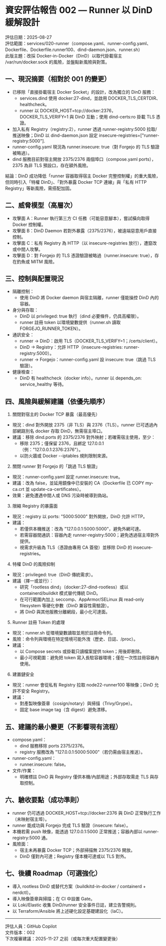 # 資安評估報告 002 — Runner 以 DinD 緩解設計

評估日期：2025-08-27  
評估範圍：services/020-runner（compose.yaml、runner-config.yaml、Dockerfile、Dockerfile.runner100、dind-daemon.json、runner.sh）  
此版主題：改採 Docker-in-Docker（DinD）以取代掛載宿主 /var/run/docker.sock 的風險，並盤點新風險與對策。

## 一、現況摘要（相對於 001 的變更）
- 已移除「直接掛載宿主 Docker Socket」的設計，改為獨立的 DinD 服務：
  - services.dind 使用 docker:27-dind，並啟用 DOCKER_TLS_CERTDIR、healthcheck。
  - runner 以 DOCKER_HOST=tcp://docker:2376，DOCKER_TLS_VERIFY=1 與 DinD 互動；使用 dind-certs:ro 掛載 TLS 憑證。
- 加入私有 Registry（registry:2），runner 透過 runner-registry:5000 拉取/推送映像；DinD 以 dind-daemon.json 設定 insecure-registries=["runner-registry:5000"].
- runner-config.yaml 現況為 runner.insecure: true（對 Forgejo 的 TLS 驗證被略過）。
- dind 服務目前對宿主開放 2375/2376 兩個埠口（compose.yaml ports），2375 為非 TLS 預設口，存在額外風險。

結論：DinD 成功降低「runner 容器取得宿主 Docker 完整控制權」的重大風險，但同時引入「特權 DinD」、「對外暴露 Docker TCP 連線」與「私有 HTTP Registry」等新風險，需搭配加固。

## 二、威脅模型（高層次）
- 攻擊面 A：Runner 執行第三方 CI 任務（可能惡意腳本），嘗試橫向取得 Docker 控制權。
- 攻擊面 B：DinD Daemon 若對外暴露（2375/2376），被遠端惡意用戶直接控制。
- 攻擊面 C：私有 Registry 為 HTTP（以 insecure-registries 放行），遭竄改或中間人攻擊。
- 攻擊面 D：對 Forgejo 的 TLS 憑證驗證被略過（runner.insecure: true），存在釣魚或 MITM 風險。

## 三、控制與配置現況
- 隔離控制：
  - 使用 DinD 將 Docker daemon 與宿主隔離，runner 僅能操控 DinD 內的容器。
- 身分與存取：
  - DinD 以 privileged: true 執行（dind 必要條件，仍具高權限）。
  - runner 註冊 token 以環境變數提供（runner.sh 讀取 FORGEJO_RUNNER_TOKEN）。
- 通訊安全：
  - runner → DinD：啟用 TLS（DOCKER_TLS_VERIFY=1；/certs/client）。
  - DinD → Registry：允許 HTTP（insecure-registries: runner-registry:5000）。
  - runner → Forgejo：runner-config.yaml 設 insecure: true（跳過 TLS 驗證）。
- 健康檢查：
  - DinD 有 healthcheck（docker info）。runner 以 depends_on: service_healthy 等待。

## 四、風險與緩解建議（依優先順序）
1) 關閉對宿主的 Docker TCP 暴露（最高優先）
- 現況：dind 對外開放 2375（非 TLS）與 2376（TLS）。runner 已可透過內部網路別名 docker 存取 DinD，無需宿主埠口。
- 建議：移除 dind.ports 的 2375/2376 對外映射；若確需宿主使用，至少：
  - 移除 2375；僅保留 2376，且綁定 127.0.0.1（例："127.0.0.1:2376:2376"）。
  - 以防火牆或 Docker --iptables 規則限制來源。

2) 關閉 runner 對 Forgejo 的「跳過 TLS 驗證」
- 現況：runner-config.yaml 設定 runner.insecure: true。
- 建議：改為 false，並延用鏡像中已安裝的 CA（Dockerfile 已 COPY my-ca.crt 並 update-ca-certificates）。
- 效果：避免遭遇中間人或 DNS 污染時被導到偽站。

3) 限縮 Registry 的暴露面
- 現況：registry 以 ports: "5000:5000" 對外開放，DinD 允許 HTTP。
- 建議：
  - 若僅供本機推送：改為 "127.0.0.1:5000:5000"，避免外網可達。
  - 若需容器間通訊：容器內走 runner-registry:5000；避免透過宿主埠對外提供。
  - 視需求升級為 TLS（憑證由專用 CA 簽發）並移除 DinD 的 insecure-registries。

4) 特權 DinD 的風險抑制
- 現況：privileged: true（DinD 傳統需求）。
- 建議（擇一或並行）：
  - 研究「rootless dind」（docker:27-dind-rootless）或以 containerd/buildkit 模式替代傳統 DinD。
  - 在可行範圍內加上 seccomp、AppArmor/SELinux 與 read-only filesystem 等硬化參數（DinD 兼容性需驗證）。
  - 將 DinD 與其他服務分離網段，最小化可達面。

5) Runner 註冊 Token 的處理
- 現況：runner.sh 從環境變數讀取並用於註冊命令列。
- 風險：命令列與環境在特定情境可能外洩（歷史、日誌、/proc）。
- 建議：
  - 以 Compose secrets 或掛載只讀檔案提供 token；用後即刪除。
  - 最小可視範圍：避免把 token 寫入長駐容器環境；僅在一次性註冊容器內使用。

6) 建置鏈安全
- 現況：runner 會從私有 Registry 拉取 node22-runner100 等映像；DinD 允許不安全 Registry。
- 建議：
  - 對產製映像簽章（cosign/notary）與掃描（Trivy/Grype）。
  - 固定 base image tag（含 digest）避免漂移。

## 五、建議的最小變更（不影響現有流程）
- compose.yaml：
  - dind 服務移除 ports 2375/2376。
  - registry 服務改為 "127.0.0.1:5000:5000"（若仍需由宿主推送）。
- runner-config.yaml：
  - runner.insecure: false。
- 文件/作業：
  - 明確標註 DinD 與 Registry 僅供本機/內部用途；外部存取需走 TLS 與存取控制。

## 六、驗收要點（成功準則）
- runner 仍可透過 DOCKER_HOST=tcp://docker:2376 與 DinD 正常執行工作（未映射宿主埠）。
- runner 能成功與 Forgejo 完成 TLS 驗證（insecure: false）。
- 本機若需 push 映像，能透過 127.0.0.1:5000 正常推送；容器內部以 runner-registry:5000 通。
- 風險面：
  - 宿主未再暴露 Docker TCP；外部掃描無 2375/2376 開放。
  - DinD 僅對內可達；Registry 僅本機可達或以 TLS 對外。

## 七、後續 Roadmap（可選強化）
- 導入 rootless DinD 或替代方案（buildkitd-in-docker / containerd + nerdctl）。
- 導入映像簽章與掃描；在 CI 中設置 Gate。
- 以 Loki/Elastic 收集 DinD/runner 安全事件日誌，建立告警規則。
- 以 Terraform/Ansible 將上述硬化設定基礎建設化（IaC）。

---

評估人員：GitHub Copilot  
文件版本：002  
下次複審建議：2025-11-27 之前（或每次重大配置變更後）
